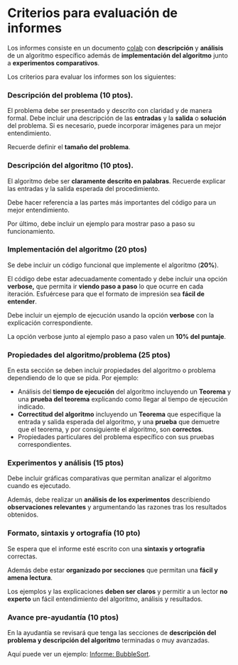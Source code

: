 # Criterios para evaluación de informes

Los informes consiste en un documento [colab](https://colab.research.google.com/) con **descripción** y **análisis** de un algoritmo específico además de **implementación del algoritmo** junto a **experimentos comparativos**.

Los criterios para evaluar los informes son los siguientes:

### **Descripción del problema (10 ptos).**

El problema debe ser presentado y descrito con claridad y de manera formal. Debe incluir una descripción de las **entradas** y la **salida** o **solución** del problema. Si es necesario, puede incorporar imágenes para un mejor entendimiento.

Recuerde definir el **tamaño del problema**.

### **Descripción del algoritmo (10 ptos).**

El algoritmo debe ser **claramente descrito en palabras**. Recuerde explicar las entradas y la salida esperada del procedimiento.

Debe hacer referencia a las partes más importantes del código para un mejor entendimiento.

Por último, debe incluir un ejemplo para mostrar paso a paso su funcionamiento.

### **Implementación del algoritmo (20 ptos)**

Se debe incluir un código funcional que implemente el algoritmo (**20%**).

El código debe estar adecuadamente comentado y debe incluir una opción **verbose,** que permita ir **viendo paso a paso** lo que ocurre en cada iteración. Esfuércese para que el formato de impresión sea **fácil de entender**. 

Debe incluir un ejemplo de ejecución usando la opción **verbose** con la explicación correspondiente.

La opción verbose junto al ejemplo paso a paso valen un **10% del puntaje**.

### Propiedades del algoritmo/problema (25 ptos)

En esta sección se deben incluir propiedades del algoritmo o problema dependiendo de lo que se pida. Por ejemplo:

- Análisis del **tiempo de ejecución** del algoritmo incluyendo un **Teorema** y una **prueba del teorema** explicando como llegar al tiempo de ejecución indicado.
- **Correctitud del algoritmo** incluyendo un **Teorema** que especifique la entrada y salida esperada del algoritmo, y una **prueba** que demuetre que el teorema, y por consiguiente el algoritmo, son **correctos**.
- Propiedades particulares del problema específico con sus pruebas correspondientes.

### **Experimentos y análisis (15 ptos)**

Debe incluir gráficas comparativas que permitan analizar el algoritmo cuando es ejecutado. 

Además, debe realizar un **análisis de los experimentos** describiendo **observaciones relevantes** y argumentando las razones tras los resultados obtenidos.

### **Formato, sintaxis y ortografía (10 pto)**

Se espera que el informe esté escrito con una **sintaxis y ortografía** correctas. 

Además debe estar **organizado por secciones** que permitan una **fácil y amena lectura**.

Los ejemplos y las explicaciones **deben ser claros** y permitir a un lector **no experto** un fácil entendimiento del algoritmo, análisis y resultados.

### Avance pre-ayudantía (10 ptos)

En la ayudantía se revisará que tenga las secciones de **descripción del problema y descripción del algoritmo** terminadas o muy avanzadas.

Aquí puede ver un ejemplo: [Informe: BubbleSort](https://github.com/rilianx/ADA/blob/main/Informe%200.%20BubbleSort.ipynb).
